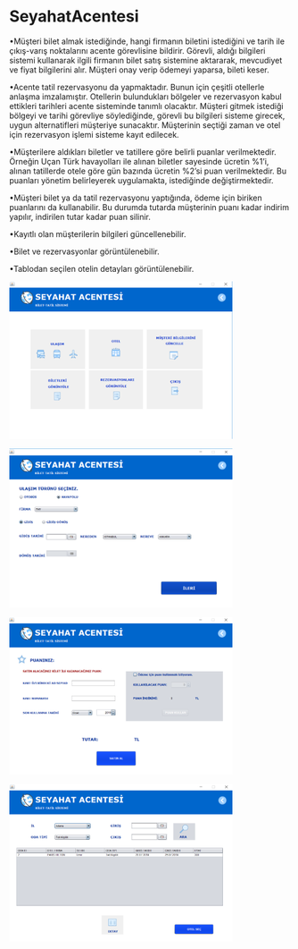 # SeyahatAcentesi

•Müşteri bilet almak istediğinde, hangi firmanın biletini istediğini ve tarih ile çıkış-varış noktalarını acente görevlisine bildirir.
Görevli, aldığı bilgileri sistemi kullanarak ilgili firmanın bilet satış sistemine aktararak, mevcudiyet ve fiyat bilgilerini alır. 
Müşteri onay verip ödemeyi yaparsa, bileti keser.  
 
•Acente tatil rezervasyonu da yapmaktadır. Bunun için çeşitli otellerle anlaşma imzalamıştır. 
Otellerin bulundukları bölgeler ve rezervasyon kabul ettikleri tarihleri acente sisteminde tanımlı olacaktır.
Müşteri gitmek istediği bölgeyi ve tarihi görevliye söylediğinde, görevli bu bilgileri sisteme girecek, 
uygun alternatifleri müşteriye sunacaktır. Müşterinin seçtiği zaman ve otel için rezervasyon işlemi sisteme kayıt edilecek.  
 
•Müşterilere aldıkları biletler ve tatillere göre belirli puanlar verilmektedir. 
Örneğin Uçan Türk havayolları ile alınan biletler sayesinde ücretin %1’i, alınan tatillerde otele göre gün bazında ücretin %2’si puan 
verilmektedir. Bu puanları yönetim belirleyerek uygulamakta, istediğinde değiştirmektedir.  
 
•Müşteri bilet ya da tatil rezervasyonu yaptığında, ödeme için biriken puanlarını da kullanabilir. 
Bu durumda tutarda müşterinin puanı kadar indirim yapılır, indirilen tutar kadar puan silinir.

•Kayıtlı olan müşterilerin bilgileri güncellenebilir.

•Bilet ve rezervasyonlar görüntülenebilir.

•Tablodan seçilen otelin detayları görüntülenebilir.


<p>
 <img src="/EkranGörüntüleri/1.PNG" width="400" title="ANA EKRAN">
</p>
<p>
 <img src="/EkranGörüntüleri/2.PNG" width="400" title="ULAŞIM SEÇME EKRANI">
</p>
<p>
  <img src="/EkranGörüntüleri/3.PNG" width="400" title="ÖDEME EKRANI">
</p>
<p>
  <img src="/EkranGörüntüleri/4.PNG" width="400" title="OTEL SEÇME EKRANI">
</p>

